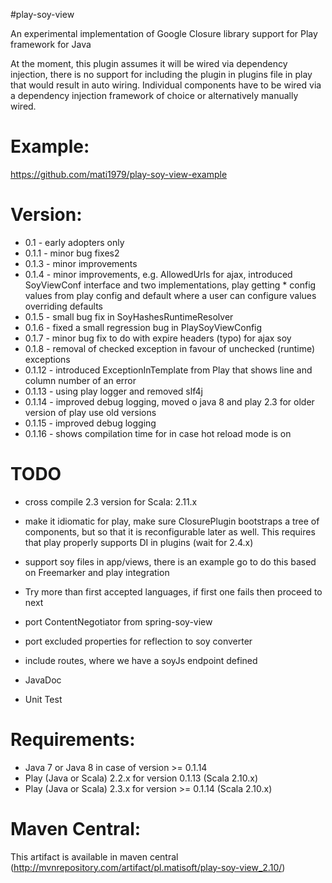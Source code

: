 #play-soy-view

An experimental implementation of Google Closure library support for Play framework for Java

At the moment, this plugin assumes it will be wired via dependency injection, there is no support for including the plugin in plugins file in play that would result in auto wiring.
Individual components have to be wired via a dependency injection framework of choice or alternatively manually wired.

# Example:
https://github.com/mati1979/play-soy-view-example

# Version:
- 0.1 - early adopters only
- 0.1.1 - minor bug fixes2
- 0.1.3 - minor improvements
- 0.1.4 - minor improvements, e.g. AllowedUrls for ajax, introduced SoyViewConf interface and two implementations, play getting * config values from play config and default where a user can configure values overriding defaults
- 0.1.5 - small bug fix in SoyHashesRuntimeResolver
- 0.1.6 - fixed a small regression bug in PlaySoyViewConfig
- 0.1.7 - minor bug fix to do with expire headers (typo) for ajax soy
- 0.1.8 - removal of checked exception in favour of unchecked (runtime) exceptions
- 0.1.12 - introduced ExceptionInTemplate from Play that shows line and column number of an error
- 0.1.13 - using play logger and removed slf4j
- 0.1.14 - improved debug logging, moved o java 8 and play 2.3 for older version of play use old versions
- 0.1.15 - improved debug logging
- 0.1.16 - shows compilation time for in case hot reload mode is on

# TODO
- cross compile 2.3 version for Scala: 2.11.x

- make it idiomatic for play, make sure ClosurePlugin bootstraps a tree of components, but so that it is reconfigurable later as well. This requires that play properly supports DI in plugins (wait for 2.4.x)

- support soy files in app/views, there is an example go to do this based on Freemarker and play integration

- Try more than first accepted languages, if first one fails then proceed to next

- port ContentNegotiator from spring-soy-view

- port excluded properties for reflection to soy converter

- include routes, where we have a soyJs endpoint defined

- JavaDoc

- Unit Test

# Requirements:
- Java 7 or Java 8 in case of version >= 0.1.14
- Play (Java or Scala) 2.2.x for version 0.1.13 (Scala 2.10.x)
- Play (Java or Scala) 2.3.x for version >= 0.1.14 (Scala 2.10.x)

# Maven Central:
This artifact is available in maven central (http://mvnrepository.com/artifact/pl.matisoft/play-soy-view_2.10/)

